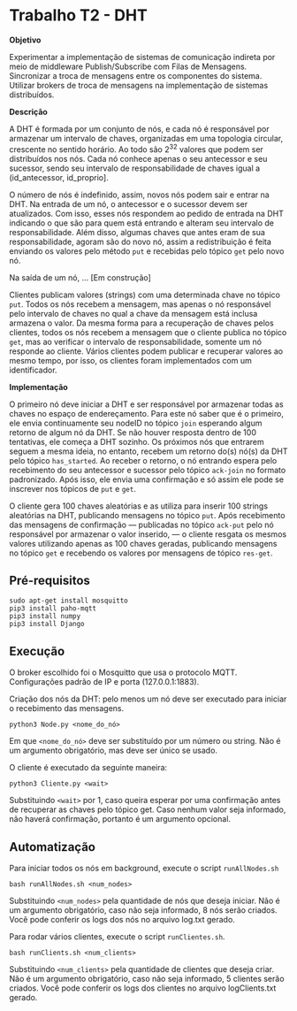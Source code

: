 # Trabalho T2 - DHT 

**Objetivo**

Experimentar a implementação de sistemas de comunicação indireta por meio de middleware Publish/Subscribe com Filas de Mensagens. Sincronizar a troca de mensagens entre os componentes do sistema. Utilizar brokers de troca de mensagens na implementação de sistemas distribuídos.

**Descrição**

A DHT é formada por um conjunto de nós, e cada nó é responsável por armazenar um intervalo de chaves, organizadas em uma topologia circular, crescente no sentido horário. Ao todo são 2<sup>32</sup> valores que podem ser distribuídos nos nós. Cada nó conhece apenas o seu antecessor e seu sucessor, sendo seu intervalo de responsabilidade de chaves igual a (id_antecessor, id_proprio].

O número de nós é indefinido, assim, novos nós podem sair e entrar na DHT. Na entrada de um nó, o antecessor e o sucessor devem ser atualizados. Com isso, esses nós respondem ao pedido de entrada na DHT indicando o que são para quem está entrando e alteram seu intervalo de responsabilidade. Além disso, algumas chaves que antes eram de sua responsabilidade, agoram são do novo nó, assim a redistribuição é feita enviando os valores pelo método `put` e recebidas pelo tópico `get` pelo novo nó.

Na saída de um nó, ... [Em construção]

Clientes publicam valores (strings) com uma determinada chave no tópico `put`. Todos os nós recebem a mensagem, mas apenas o nó responsável pelo intervalo de chaves no qual a chave da mensagem está inclusa armazena o valor. Da mesma forma para a recuperação de chaves pelos clientes, todos os nós recebem a mensagem que o cliente publica no tópico `get`, mas ao verificar o intervalo de responsabilidade, somente um nó responde ao cliente. Vários clientes podem publicar e recuperar valores ao mesmo tempo, por isso, os clientes foram implementados com um identificador.

**Implementação**

O primeiro nó deve iniciar a DHT e ser responsável por armazenar todas as chaves no espaço de endereçamento. Para este nó saber que é o primeiro, ele envia continuamente seu nodeID no tópico `join` esperando algum retorno de algum nó da DHT. Se não houver resposta dentro de 100 tentativas, ele começa a DHT sozinho. Os próximos nós que entrarem seguem a mesma ideia, no entanto, recebem um retorno do(s) nó(s) da DHT pelo tópico `has_started`. Ao receber o retorno, o nó entrando espera pelo recebimento do seu antecessor e sucessor pelo tópico `ack-join` no formato padronizado. Após isso, ele envia uma confirmação e só assim ele pode se inscrever nos tópicos de `put` e `get`.

O cliente gera 100 chaves aleatórias e as utiliza para inserir 100 strings aleatórias na DHT, publicando mensagens no tópico `put`. Após recebimento das mensagens de confirmação — publicadas no tópico ``ack-put`` pelo nó responsável por armazenar o valor inserido, — o cliente resgata os mesmos valores utilizando apenas as 100 chaves geradas, publicando mensagens no tópico ``get`` e recebendo os valores por mensagens de tópico ``res-get``.

## Pré-requisitos
```
sudo apt-get install mosquitto
pip3 install paho-mqtt
pip3 install numpy
pip3 install Django
```

## Execução

O broker escolhido foi o Mosquitto que usa o protocolo MQTT. Configurações padrão de IP e porta (127.0.0.1:1883).

Criação dos nós da DHT: pelo menos um nó deve ser executado para iniciar o recebimento das mensagens.
```
python3 Node.py <nome_do_nó>
```
Em que ``<nome_do_nó>`` deve ser substituído por um número ou string. Não é um argumento obrigatório, mas deve ser único se usado.

O cliente é executado da seguinte maneira:
```
python3 Cliente.py <wait>
```
Substituindo ``<wait>`` por 1, caso queira esperar por uma confirmação antes de recuperar as chaves pelo tópico get. Caso nenhum valor seja informado, não haverá confirmação, portanto é um argumento opcional.

## Automatização

Para iniciar todos os nós em background, execute o script ``runAllNodes.sh``

```
bash runAllNodes.sh <num_nodes>
```
Substituindo ``<num_nodes>`` pela quantidade de nós que deseja iniciar. Não é um argumento obrigatório, caso não seja informado, 8 nós serão criados. Você pode conferir os logs dos nós no arquivo log.txt gerado.

Para rodar vários clientes, execute o script ``runClientes.sh``.

```
bash runClients.sh <num_clients>
```
Substituindo ``<num_clients>`` pela quantidade de clientes que deseja criar. Não é um argumento obrigatório, caso não seja informado, 5 clientes serão criados. Você pode conferir os logs dos clientes no arquivo logClients.txt gerado.
